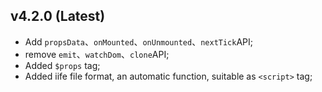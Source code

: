 ## v4.2.0 (Latest)

- Add `propsData`、`onMounted`、`onUnmounted`、`nextTick`API;
- remove `emit`、`watchDom`、`clone`API;
- Added `$props` tag;
- Added iife file format, an automatic function, suitable as `<script>` tag;
